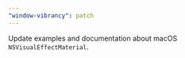 ```yaml
---
"window-vibrancy": patch
---
```


Update examples and documentation about macOS `NSVisualEffectMaterial`.
